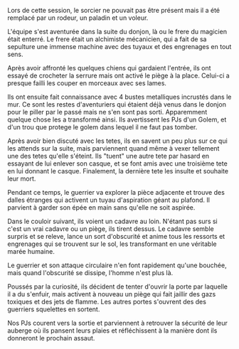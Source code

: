 Lors de cette session, le sorcier ne pouvait pas être présent mais il a été
remplacé par un rodeur, un paladin et un voleur.

L'équipe s'est aventurée dans la suite du donjon, là ou le frere du magicien
était enterré. Le frere était un alchimiste mécanicien, qui a fait de sa
sepulture une immense machine avec des tuyaux et des engrenages en tout sens.

Après avoir affronté les quelques chiens qui gardaient l'entrée, ils ont essayé
de crocheter la serrure mais ont activé le piège à la place. Celui-ci a presque
failli les couper en morceaux avec ses lames.

Ils ont ensuite fait connaissance avec 4 bustes metalliques incrustés dans le
mur. Ce sont les restes d'aventuriers qui étaient déjà venus dans le donjon pour
le piller par le passé mais ne s'en sont pas sorti. Apparemment quelque chose
les a transformé ainsi. Ils avertissent les PJs d'un Golem, et d'un trou que
protege le golem dans lequel il ne faut pas tomber.

Après avoir bien discuté avec les tetes, ils en savent un peu plus sur ce qui
les attends sur la suite, mais parviennent quand même à vexer tellement une des
tetes qu'elle s'éteint. Ils "tuent" une autre tete par hasard en essayant de lui
enlever son casque, et se font amis avec une troisième tete en lui donnant le
casque. Finalement, la dernière tete les insulte et souhaite leur mort.

Pendant ce temps, le guerrier va explorer la pièce adjacente et trouve des
dalles étranges qui activent un tuyau d'aspiration géant au plafond. Il parvient
à garder son épée en main sans qu'elle ne soit aspirée.

Dans le couloir suivant, ils voient un cadavre au loin. N'étant pas surs si
c'est un vrai cadavre ou un piège, ils tirent dessus. Le cadavre semble surpris
et se releve, lance un sort d'obscurité et anime tous les ressorts et engrenages
qui se trouvent sur le sol, les transformant en une véritable marée humaine.

Le guerrier et son attaque circulaire n'en font rapidement qu'une bouchée, mais
quand l'obscurité se dissipe, l'homme n'est plus là.

Poussés par la curiosité, ils décident de tenter d'ouvrir la porte par laquelle
il a du s'enfuir, mais activent à nouveau un piège qui fait jaillir des gazs
toxiques et des jets de flamme. Les autres portes s'ouvrent des des guerriers
squelettes en sortent.

Nos PJs courent vers la sortie et parviennent à retrouver la sécurité de leur
auberge où ils pansent leurs plaies et réfléchissent à la manière dont ils
donneront le prochain assaut.
